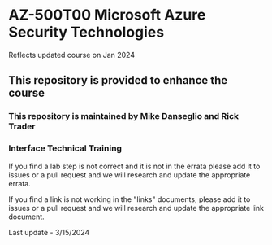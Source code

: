 # AZ-500T00 Microsoft Azure Security Technologies
Reflects updated course on  Jan 2024 <br>

## This repository is provided to enhance the course

### This repository is maintained by Mike Danseglio and Rick Trader <br>
### Interface Technical Training<br>

If you find a lab step is not correct and it is not in the errata please add it to issues or a pull request and we will research and update the appropriate errata.<br>

If you find a link is not working in the "links" documents, please add it to issues or a pull request and we will research and update the appropriate link document.<br>

Last update - 3/15/2024
 
